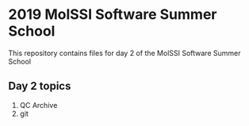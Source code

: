 # 2019 MolSSI Software Summer School

This repository contains files for day 2 of the MolSSI Software Summer School

## Day 2 topics
1. QC Archive
2. git
